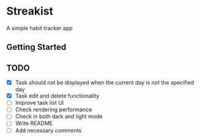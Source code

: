 # Streakist

A simple habit tracker app

## Getting Started

## TODO

- [x] Task should not be displayed when the current day is not the specified day
- [x] Task edit and delete functionality
- [ ] Improve task list UI
- [ ] Check rendering performance
- [ ] Check in both dark and light mode
- [ ] Write README
- [ ] Add necessary comments
